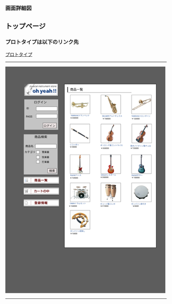 ### 画面詳細図
## トップページ
### プロトタイプは以下のリンク先
[プロトタイプ](https://www.figma.com/file/PVV6lgv4cSkguP2S3FVGHN/Sysdesign01?node-id=0%3A1)
*****
<img src="../img/toppage.png" width="500"> 

*****
